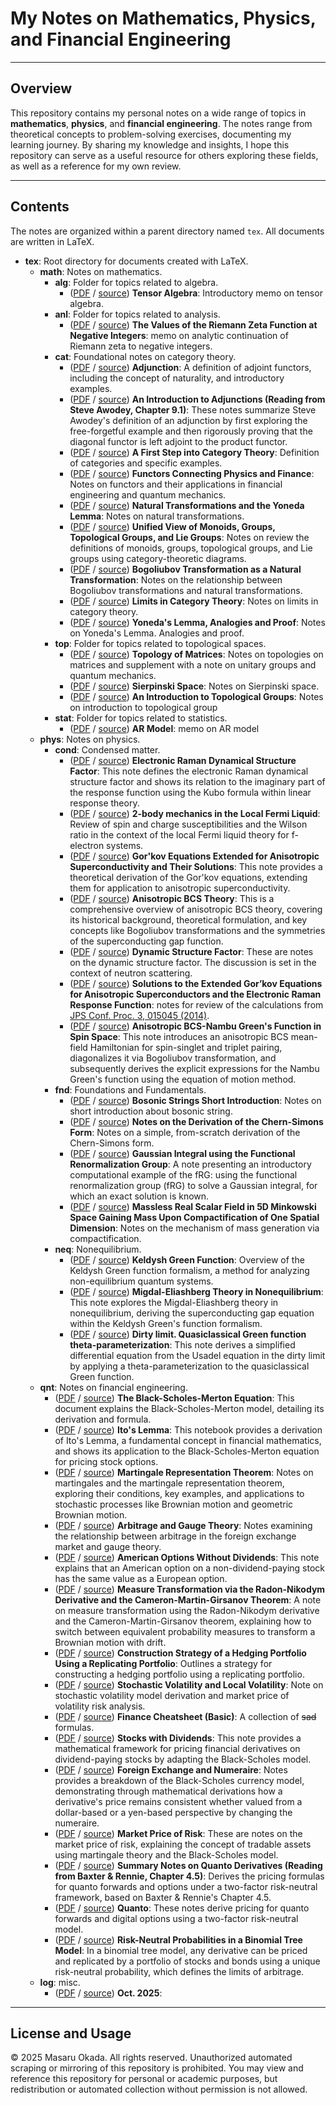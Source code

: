 # My Notes on Mathematics, Physics, and Financial Engineering

---

## Overview

This repository contains my personal notes on a wide range of topics in **mathematics**, **physics**, and **financial engineering**. The notes range from theoretical concepts to problem-solving exercises, documenting my learning journey. By sharing my knowledge and insights, I hope this repository can serve as a useful resource for others exploring these fields, as well as a reference for my own review.

---

## Contents

The notes are organized within a parent directory named `tex`. All documents are written in LaTeX.

- **tex**: Root directory for documents created with LaTeX.
  - **math**: Notes on mathematics.
    - **alg**: Folder for topics related to algebra.
      - ([PDF](https://github.com/masaru113/mastex/raw/main/tex/math/alg/TensorAlgebra/main.pdf) / [source](https://github.com/masaru113/mastex/blob/main/tex/math/alg/TensorAlgebra/main.pdf)) **Tensor Algebra**: Introductory memo on tensor algebra.
    - **anl**: Folder for topics related to analysis.
      - ([PDF](https://github.com/masaru113/mastex/raw/main/tex/math/anl/ZetaAnalyticContinuation/main.pdf) / [source](https://github.com/masaru113/mastex/blob/main/tex/math/anl/ZetaAnalyticContinuation/main.pdf)) **The Values of the Riemann Zeta Function at Negative Integers**: memo on analytic continuation of Riemann zeta to negative integers.
    - **cat**: Foundational notes on category theory.
      - ([PDF](https://github.com/masaru113/mastex/raw/main/tex/math/cat/adjunction/main.pdf) / [source](https://github.com/masaru113/mastex/blob/main/tex/math/cat/adjunction/main.pdf)) **Adjunction**: A definition of adjoint functors, including the concept of naturality, and introductory examples.
      - ([PDF](https://github.com/masaru113/mastex/raw/main/tex/math/cat/AdjunctionAwodey/main.pdf) / [source](https://github.com/masaru113/mastex/blob/main/tex/math/cat/AdjunctionAwodey/main.pdf)) **An Introduction to Adjunctions (Reading from Steve Awodey, Chapter 9.1)**: These notes summarize Steve Awodey's definition of an adjunction by first exploring the free-forgetful example and then rigorously proving that the diagonal functor is left adjoint to the product functor.
      - ([PDF](https://github.com/masaru113/mastex/raw/main/tex/math/cat/category_first_step/main.pdf) / [source](https://github.com/masaru113/mastex/blob/main/tex/math/cat/category_first_step/main.pdf)) **A First Step into Category Theory**: Definition of categories and specific examples.
      - ([PDF](https://github.com/masaru113/mastex/raw/main/tex/math/cat/functor/main.pdf) / [source](https://github.com/masaru113/mastex/blob/main/tex/math/cat/functor/main.pdf)) **Functors Connecting Physics and Finance**: Notes on functors and their applications in financial engineering and quantum mechanics.
      - ([PDF](https://github.com/masaru113/mastex/raw/main/tex/math/cat/natural_transformation/main.pdf) / [source](https://github.com/masaru113/mastex/blob/main/tex/math/cat/natural_transformation/main.pdf)) **Natural Transformations and the Yoneda Lemma**: Notes on natural transformations.
      - ([PDF](https://github.com/masaru113/mastex/raw/main/tex/math/cat/mon_grp_topg_lie/main.pdf) / [source](https://github.com/masaru113/mastex/blob/main/tex/math/cat/mon_grp_topg_lie/main.pdf)) **Unified View of Monoids, Groups, Topological Groups, and Lie Groups**: Notes on review the definitions of monoids, groups, topological groups, and Lie groups using category-theoretic diagrams.
      - ([PDF](https://github.com/masaru113/mastex/raw/main/tex/math/cat/BogoliubovTrans_as_NaturalTrans/main.pdf) / [source](https://github.com/masaru113/mastex/blob/main/tex/math/cat/BogoliubovTrans_as_NaturalTrans/main.pdf)) **Bogoliubov Transformation as a Natural Transformation**: Notes on the relationship between Bogoliubov transformations and natural transformations.
      - ([PDF](https://github.com/masaru113/mastex/raw/main/tex/math/cat/limit_intro/main.pdf) / [source](https://github.com/masaru113/mastex/blob/main/tex/math/cat/limit_intro/main.pdf)) **Limits in Category Theory**: Notes on limits in category theory.
      - ([PDF](https://github.com/masaru113/mastex/raw/main/tex/math/cat/Yoneda/main.pdf) / [source](https://github.com/masaru113/mastex/blob/main/tex/math/cat/Yoneda/main.pdf)) **Yoneda's Lemma, Analogies and Proof**: Notes on Yoneda's Lemma. Analogies and proof.
    - **top**: Folder for topics related to topological spaces.
      - ([PDF](https://github.com/masaru113/mastex/raw/main/tex/math/top/MatrixTopology/main.pdf) / [source](https://github.com/masaru113/mastex/blob/main/tex/math/top/MatrixTopology/main.pdf)) **Topology of Matrices**: Notes on topologies on matrices and supplement with a note on unitary groups and quantum mechanics.
      - ([PDF](https://github.com/masaru113/mastex/raw/main/tex/math/top/sierpinski_space/main.pdf) / [source](https://github.com/masaru113/mastex/blob/main/tex/math/top/sierpinski_space/main.pdf)) **Sierpinski Space**: Notes on Sierpinski space.
      - ([PDF](https://github.com/masaru113/mastex/raw/main/tex/math/top/topological_group_first_step/main.pdf) / [source](https://github.com/masaru113/mastex/blob/main/tex/math/top/topological_group_first_step/main.pdf)) **An Introduction to Topological Groups**: Notes on introduction to topological group
    - **stat**: Folder for topics related to statistics.
      - ([PDF](https://github.com/masaru113/mastex/raw/main/tex/math/stat/AR/main.pdf) / [source](https://github.com/masaru113/mastex/blob/main/tex/math/stat/AR/main.pdf)) **AR Model**: memo on AR model
  - **phys**: Notes on physics.
    - **cond**: Condensed matter.
       - ([PDF](https://github.com/masaru113/mastex/raw/main/tex/phys/cond/ElectronicRamanDynamicalStructureFactor/main.pdf) / [source](https://github.com/masaru113/mastex/blob/main/tex/phys/cond/ElectronicRamanDynamicalStructureFactor/main.pdf)) **Electronic Raman Dynamical Structure Factor**: This note defines the electronic Raman dynamical structure factor and shows its relation to the imaginary part of the response function using the Kubo formula within linear response theory.
       - ([PDF](https://github.com/masaru113/mastex/raw/main/tex/phys/cond/LocalFermiLiquid/main.pdf) / [source](https://github.com/masaru113/mastex/blob/main/tex/phys/cond/LocalFermiLiquid/main.pdf)) **2-body mechanics in the Local Fermi Liquid**: Review of spin and charge susceptibilities and the Wilson ratio in the context of the local Fermi liquid theory for f-electron systems.
       - ([PDF](https://github.com/masaru113/mastex/raw/main/tex/phys/cond/anisotropic_gorkov/main.pdf) / [source](https://github.com/masaru113/mastex/blob/main/tex/phys/cond/anisotropic_gorkov/main.pdf)) **Gor'kov Equations Extended for Anisotropic Superconductivity and Their Solutions**: This note provides a theoretical derivation of the Gor'kov equations, extending them for application to anisotropic superconductivity.
       - ([PDF](https://github.com/masaru113/mastex/raw/main/tex/phys/cond/anisotropic_superconductivity/main.pdf) / [source](https://github.com/masaru113/mastex/blob/main/tex/phys/cond/anisotropic_superconductivity/main.pdf)) **Anisotropic BCS Theory**: This is a comprehensive overview of anisotropic BCS theory, covering its historical background, theoretical formulation, and key concepts like Bogoliubov transformations and the symmetries of the superconducting gap function.
       - ([PDF](https://github.com/masaru113/mastex/raw/main/tex/phys/cond/dynamic_structure_factor/main.pdf) / [source](https://github.com/masaru113/mastex/blob/main/tex/phys/cond/dynamic_structure_factor/main.pdf)) **Dynamic Structure Factor**: These are notes on the dynamic structure factor. The discussion is set in the context of neutron scattering.
       - ([PDF](https://github.com/masaru113/mastex/raw/main/tex/phys/cond/extended_gorkov_anisotropic_raman/main.pdf) / [source](https://github.com/masaru113/mastex/blob/main/tex/phys/cond/extended_gorkov_anisotropic_raman/main.pdf)) **Solutions to the Extended Gor’kov Equations for Anisotropic Superconductors and the Electronic Raman Response Function**: notes for review of the calculations from [JPS Conf. Proc. 3, 015045 (2014)](https://journals.jps.jp/doi/10.7566/JPSCP.3.015045).
       -  ([PDF](https://github.com/masaru113/mastex/raw/main/tex/phys/cond/nambu_spin_aniso_bcs_green_function/main.pdf) / [source](https://github.com/masaru113/mastex/blob/main/tex/phys/cond/nambu_spin_aniso_bcs_green_function/main.pdf)) **Anisotropic BCS-Nambu Green's Function in Spin Space**: This note introduces an anisotropic BCS mean-field Hamiltonian for spin-singlet and triplet pairing, diagonalizes it via Bogoliubov transformation, and subsequently derives the explicit expressions for the Nambu Green's function using the equation of motion method.
     - **fnd**: Foundations and Fundamentals.
       - ([PDF](https://github.com/masaru113/mastex/raw/main/tex/phys/fnd/BozonicString/main.pdf) / [source](https://github.com/masaru113/mastex/blob/main/tex/phys/fnd/BozonicString/main.pdf)) **Bosonic Strings Short Introduction**: Notes on short introduction about bosonic string.
       - ([PDF](https://github.com/masaru113/mastex/raw/main/tex/phys/fnd/ChernSimonsForm/main.pdf) / [source](https://github.com/masaru113/mastex/blob/main/tex/phys/fnd/ChernSimonsForm/main.pdf)) **Notes on the Derivation of the Chern-Simons Form**: Notes on a simple, from-scratch derivation of the Chern-Simons form.
       - ([PDF](https://github.com/masaru113/mastex/raw/main/tex/phys/fnd/FRG_GaussianIntegral/main.pdf) / [source](https://github.com/masaru113/mastex/blob/main/tex/phys/fnd/FRG_GaussianIntegral/main.pdf)) **Gaussian Integral using the Functional Renormalization Group**: A note presenting an introductory computational example of the fRG: using the functional renormalization group (fRG) to solve a Gaussian integral, for which an exact solution is known.
       - ([PDF](https://github.com/masaru113/mastex/raw/main/tex/phys/fnd/KaluzaKleinMassGeneration/main.pdf) / [source](https://github.com/masaru113/mastex/blob/main/tex/phys/fnd/KaluzaKleinMassGeneration/main.pdf)) **Massless Real Scalar Field in 5D Minkowski Space Gaining Mass Upon Compactification of One Spatial Dimension**: Notes on the mechanism of mass generation via compactification.
     - **neq**: Nonequilibrium.
       - ([PDF](https://github.com/masaru113/mastex/raw/main/tex/phys/neq/KeldyshGreenFunction/main.pdf) / [source](https://github.com/masaru113/mastex/blob/main/tex/phys/neq/KeldyshGreenFunction/main.pdf)) **Keldysh Green Function**: Overview of the Keldysh Green function formalism, a method for analyzing non-equilibrium quantum systems.
       - ([PDF](https://github.com/masaru113/mastex/raw/main/tex/phys/neq/MigdalEliashberg/main.pdf) / [source](https://github.com/masaru113/mastex/blob/main/tex/phys/neq/MigdalEliashberg/main.pdf)) **Migdal-Eliashberg Theory in Nonequilibrium**: This note explores the Migdal-Eliashberg theory in nonequilibrium, deriving the superconducting gap equation within the Keldysh Green's function formalism.
       - ([PDF](https://github.com/masaru113/mastex/raw/main/tex/phys/neq/usadel_theta/main.pdf) / [source](https://github.com/masaru113/mastex/blob/main/tex/phys/neq/usadel_theta/main.pdf)) **Dirty limit. Quasiclassical Green function theta-parameterization**: This note derives a simplified differential equation from the Usadel equation in the dirty limit by applying a theta-parameterization to the quasiclassical Green function.
  - **qnt**: Notes on financial engineering.
    - ([PDF](https://github.com/masaru113/mastex/raw/main/tex/qnt/BlackScholesMerton/main.pdf) / [source](https://github.com/masaru113/mastex/blob/main/tex/qnt/BlackScholesMerton/main.pdf)) **The Black-Scholes-Merton Equation**: This document explains the Black-Scholes-Merton model, detailing its derivation and formula.
    - ([PDF](https://github.com/masaru113/mastex/raw/main/tex/qnt/ItoLemma/main.pdf) / [source](https://github.com/masaru113/mastex/blob/main/tex/qnt/ItoLemma/main.pdf)) **Ito's Lemma**: This notebook provides a derivation of Ito's Lemma, a fundamental concept in financial mathematics, and shows its application to the Black-Scholes-Merton equation for pricing stock options.
    - ([PDF](https://github.com/masaru113/mastex/raw/main/tex/qnt/MartingaleRepresentationTheorem/main.pdf) / [source](https://github.com/masaru113/mastex/blob/main/tex/qnt/MartingaleRepresentationTheorem/main.pdf)) **Martingale Representation Theorem**: Notes on martingales and the martingale representation theorem, exploring their conditions, key examples, and applications to stochastic processes like Brownian motion and geometric Brownian motion.
    - ([PDF](https://github.com/masaru113/mastex/raw/main/tex/qnt/GaugeTheoryInForex/main.pdf) / [source](https://github.com/masaru113/mastex/blob/main/tex/qnt/GaugeTheoryInForex/main.pdf)) **Arbitrage and Gauge Theory**: Notes examining the relationship between arbitrage in the foreign exchange market and gauge theory.
    - ([PDF](https://github.com/masaru113/mastex/raw/main/tex/qnt/NonDividendAmericanOption/main.pdf) / [source](https://github.com/masaru113/mastex/blob/main/tex/qnt/NonDividendAmericanOption/main.pdf)) **American Options Without Dividends**: This note explains that an American option on a non-dividend-paying stock has the same value as a European option.
    - ([PDF](https://github.com/masaru113/mastex/raw/main/tex/qnt/RadonNikodym_CameronMartinGirsanov/main.pdf) / [source](https://github.com/masaru113/mastex/blob/main/tex/qnt/RadonNikodym_CameronMartinGirsanov/main.pdf)) **Measure Transformation via the Radon-Nikodym Derivative and the Cameron-Martin-Girsanov Theorem**: A note on measure transformation using the Radon-Nikodym derivative and the Cameron-Martin-Girsanov theorem, explaining how to switch between equivalent probability measures to transform a Brownian motion with drift.
    - ([PDF](https://github.com/masaru113/mastex/raw/main/tex/qnt/ReplicatingPortfolio/main.pdf) / [source](https://github.com/masaru113/mastex/blob/main/tex/qnt/ReplicatingPortfolio/main.pdf)) **Construction Strategy of a Hedging Portfolio Using a Replicating Portfolio**: Outlines a strategy for constructing a hedging portfolio using a replicating portfolio.
    - ([PDF](https://github.com/masaru113/mastex/raw/main/tex/qnt/StochasticAndLocalVolatility/main.pdf) / [source](https://github.com/masaru113/mastex/blob/main/tex/qnt/StochasticAndLocalVolatility/main.pdf)) **Stochastic Volatility and Local Volatility**: Note on stochastic volatility model derivation and market price of volatility risk analysis.
    - ([PDF](https://github.com/masaru113/mastex/raw/main/tex/qnt/basic_cheat_sheet/main.pdf) / [source](https://github.com/masaru113/mastex/blob/main/tex/qnt/basic_cheat_sheet/main.pdf)) **Finance Cheatsheet (Basic)**: A collection of ~~sad~~ formulas.
    - ([PDF](https://github.com/masaru113/mastex/raw/main/tex/qnt/black_schorles_with_dividend/main.pdf) / [source](https://github.com/masaru113/mastex/blob/main/tex/qnt/black_schorles_with_dividend/main.pdf)) **Stocks with Dividends**: This note provides a mathematical framework for pricing financial derivatives on dividend-paying stocks by adapting the Black-Scholes model.
    - ([PDF](https://github.com/masaru113/mastex/raw/main/tex/qnt/forex_and_numeraire/main.pdf) / [source](https://github.com/masaru113/mastex/blob/main/tex/qnt/forex_and_numeraire/main.pdf)) **Foreign Exchange and Numeraire**: Notes provides a breakdown of the Black-Scholes currency model, demonstrating through mathematical derivations how a derivative's price remains consistent whether valued from a dollar-based or a yen-based perspective by changing the numeraire.
    - ([PDF](https://github.com/masaru113/mastex/raw/main/tex/qnt/market_price_of_risk/main.pdf) / [source](https://github.com/masaru113/mastex/blob/main/tex/qnt/market_price_of_risk/main.pdf)) **Market Price of Risk**: These are notes on the market price of risk, explaining the concept of tradable assets using martingale theory and the Black-Scholes model.
    - ([PDF](https://github.com/masaru113/mastex/raw/main/tex/qnt/quanto_summary/main.pdf) / [source](https://github.com/masaru113/mastex/blob/main/tex/qnt/quanto_summary/main.pdf)) **Summary Notes on Quanto Derivatives (Reading from Baxter & Rennie, Chapter 4.5)**: Derives the pricing formulas for quanto forwards and options under a two-factor risk-neutral framework, based on Baxter & Rennie's Chapter 4.5.
    - ([PDF](https://github.com/masaru113/mastex/raw/main/tex/qnt/quantos/main.pdf) / [source](https://github.com/masaru113/mastex/blob/main/tex/qnt/quantos/main.pdf)) **Quanto**: These notes derive pricing for quanto forwards and digital options using a two-factor risk-neutral model.
    - ([PDF](https://github.com/masaru113/mastex/raw/main/tex/qnt/risk_neutral_prob_in_binomial_tree/main.pdf) / [source](https://github.com/masaru113/mastex/blob/main/tex/qnt/risk_neutral_prob_in_binomial_tree/main.pdf)) **Risk-Neutral Probabilities in a Binomial Tree Model**: In a binomial tree model, any derivative can be priced and replicated by a portfolio of stocks and bonds using a unique risk-neutral probability, which defines the limits of arbitrage.
  - **log**: misc.
    - ([PDF](https://github.com/masaru113/mastex/raw/main/tex/log/2025/10/main.pdf) / [source](https://github.com/masaru113/mastex/blob/main/tex/log/2025/10/main.pdf)) **Oct. 2025**:
---

## License and Usage

© 2025 Masaru Okada. All rights reserved.
Unauthorized automated scraping or mirroring of this repository is prohibited.
You may view and reference this repository for personal or academic purposes, but redistribution or automated collection without permission is not allowed.